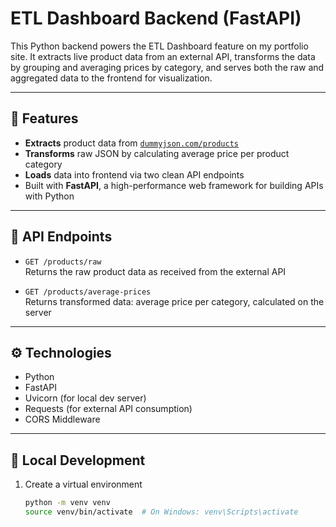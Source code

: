 # ETL Dashboard Backend (FastAPI)

This Python backend powers the ETL Dashboard feature on my portfolio site. It extracts live product data from an external API, transforms the data by grouping and averaging prices by category, and serves both the raw and aggregated data to the frontend for visualization.

---

## 🔧 Features

- **Extracts** product data from [`dummyjson.com/products`](https://dummyjson.com/products)
- **Transforms** raw JSON by calculating average price per product category
- **Loads** data into frontend via two clean API endpoints
- Built with **FastAPI**, a high-performance web framework for building APIs with Python

---

## 🚀 API Endpoints

- `GET /products/raw`  
  Returns the raw product data as received from the external API

- `GET /products/average-prices`  
  Returns transformed data: average price per category, calculated on the server

---

## ⚙️ Technologies

- Python
- FastAPI
- Uvicorn (for local dev server)
- Requests (for external API consumption)
- CORS Middleware

---

## 🧪 Local Development

1. Create a virtual environment  
   ```bash
   python -m venv venv
   source venv/bin/activate  # On Windows: venv\Scripts\activate
